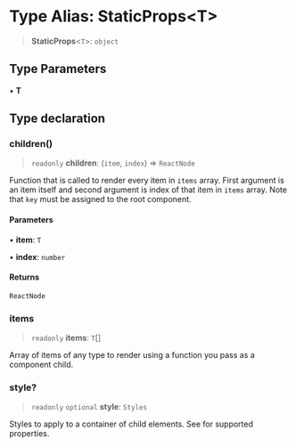 # Type Alias: StaticProps\<T\>

> **StaticProps**\<`T`\>: `object`

## Type Parameters

• **T**

## Type declaration

### children()

> `readonly` **children**: (`item`, `index`) => `ReactNode`

Function that is called to render every item in `items` array.
First argument is an item itself and second argument is index of that item in `items` array.
Note that `key` must be assigned to the root component.

#### Parameters

• **item**: `T`

• **index**: `number`

#### Returns

`ReactNode`

### items

> `readonly` **items**: `T`[]

Array of items of any type to render using a function you pass as a component child.

### style?

> `readonly` `optional` **style**: `Styles`

Styles to apply to a container of child elements. See <Box> for supported properties.
